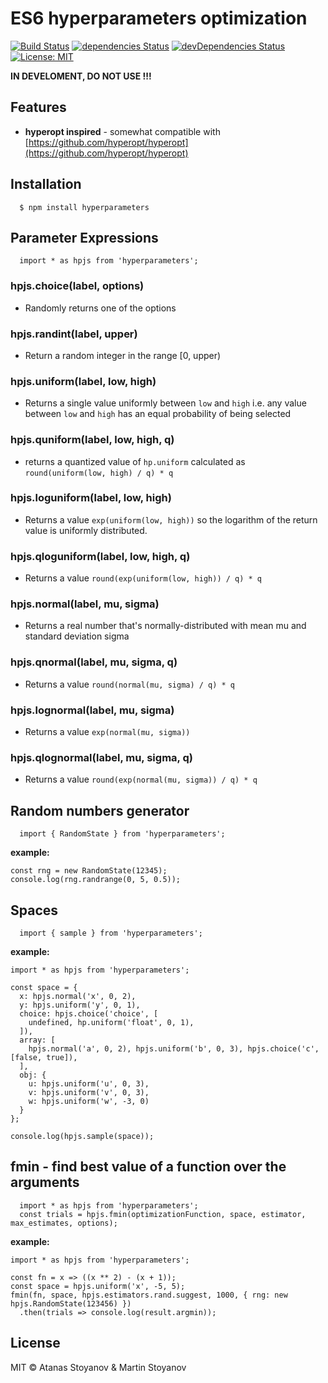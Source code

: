 # ES6 hyperparameters optimization

[![Build Status](https://travis-ci.org/atanasster/hyperparameters.svg?branch=master)](https://travis-ci.org/atanasster/hyperparameters) [![dependencies Status](https://david-dm.org/atanasster/hyperjs/status.svg)](https://david-dm.org/atanasster/hyperjs) [![devDependencies Status](https://david-dm.org/atanasster/hyperjs/dev-status.svg)](https://david-dm.org/atanasster/hyperjs?type=dev) [![License: MIT](https://img.shields.io/badge/License-MIT-blue.svg)](https://opensource.org/licenses/MIT)

**IN DEVELOMENT, DO NOT USE !!!**



## Features

* **hyperopt inspired** - somewhat compatible with [https://github.com/hyperopt/hyperopt](https://github.com/hyperopt/hyperopt) 



## Installation

  ```
    $ npm install hyperparameters
  ```


## Parameter Expressions

  ```
    import * as hpjs from 'hyperparameters';
  ```

### hpjs.choice(label, options)

- Randomly returns one of the options

### hpjs.randint(label, upper)

- Return a random integer in the range [0, upper)

### hpjs.uniform(label, low, high)

- Returns a single value uniformly between `low` and `high` i.e. any value between `low` and `high` has an equal probability of being selected

### hpjs.quniform(label, low, high, q)

- returns a quantized value of `hp.uniform` calculated as `round(uniform(low, high) / q) * q`

### hpjs.loguniform(label, low, high)

- Returns a value `exp(uniform(low, high))` so the logarithm of the return value is uniformly distributed.

### hpjs.qloguniform(label, low, high, q)

- Returns a value `round(exp(uniform(low, high)) / q) * q`

### hpjs.normal(label, mu, sigma)

- Returns a real number that's normally-distributed with mean mu and standard deviation sigma

### hpjs.qnormal(label, mu, sigma, q)

- Returns a value `round(normal(mu, sigma) / q) * q`

### hpjs.lognormal(label, mu, sigma)

- Returns a value `exp(normal(mu, sigma))`

### hpjs.qlognormal(label, mu, sigma, q)

- Returns a value `round(exp(normal(mu, sigma)) / q) * q`



## Random numbers generator

  ```
    import { RandomState } from 'hyperparameters';
  ```
  
  **example:**
  ```
  const rng = new RandomState(12345);
  console.log(rng.randrange(0, 5, 0.5));

  ```


## Spaces

  ```
    import { sample } from 'hyperparameters';
  ```
  
  **example:**
  ```
  import * as hpjs from 'hyperparameters';
  
  const space = {
    x: hpjs.normal('x', 0, 2),
    y: hpjs.uniform('y', 0, 1),
    choice: hpjs.choice('choice', [
      undefined, hp.uniform('float', 0, 1),
    ]),
    array: [
      hpjs.normal('a', 0, 2), hpjs.uniform('b', 0, 3), hpjs.choice('c', [false, true]),
    ],
    obj: {
      u: hpjs.uniform('u', 0, 3),
      v: hpjs.uniform('v', 0, 3),
      w: hpjs.uniform('w', -3, 0)
    }
  };

  console.log(hpjs.sample(space));

  ```
## fmin - find best value of a function over the arguments 

  ```
    import * as hpjs from 'hyperparameters';
    const trials = hpjs.fmin(optimizationFunction, space, estimator, max_estimates, options); 
  ```
  
  **example:**
  ```
  import * as hpjs from 'hyperparameters';

  const fn = x => ((x ** 2) - (x + 1));
  const space = hpjs.uniform('x', -5, 5);
  fmin(fn, space, hpjs.estimators.rand.suggest, 1000, { rng: new hpjs.RandomState(123456) })
    .then(trials => console.log(result.argmin));
  ```
## License

MIT © Atanas Stoyanov & Martin Stoyanov
